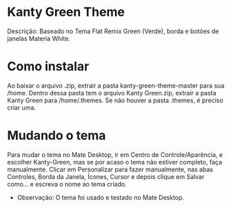 # Kanty Green Theme
Descrição: Baseado no Tema Flat Remix Green (Verde), borda e botões de janelas Materia White.
# Como instalar
Ao baixar o arquivo .zip, extrair a pasta kanty-green-theme-master para sua /home.
Dentro dessa pasta tem o arquivo Kanty Green.zip, extrair a pasta Kanty Green para /home/.themes.
Se não houver a pasta .themes, é preciso criar uma.
# Mudando o tema
Para mudar o tema no Mate Desktop, ir em Centro de Controle/Aparência, e escolher Kanty-Green, mas se por acaso o tema não estiver completo, faça manualmente. Clicar em Personalizar para fazer manualmente, nas abas Controles, Borda da Janela, Ícones, Cursor e depois clique em Salvar como... e escreva o nome ao tema criado.

* Observação: O tema foi usado e testado no Mate Desktop.
